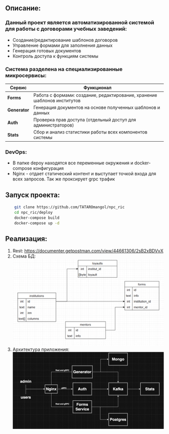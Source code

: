 ## Описание:
### Данный проект является автоматизированной системой для работы с договорами учебных заведений:
- Создание/редактирование шаблонов договоров
- Управление формами для заполнения данных
- Генерация готовых документов
- Контроль доступа к функциям системы

### Система разделена на специализированные микросервисы:

| Сервис       | Функционал                                                                 |
|--------------|----------------------------------------------------------------------------|
| **Forms**    | Работа с формами: создание, редактирование, хранение шаблонов институтов   |
| **Generator**| Генерация документов на основе полученных шаблонов и данных                |
| **Auth**     | Проверка прав доступа (отдельный доступ для администраторов)               |
| **Stats**    | Сбор и анализ статистики работы всех компонентов системы                   |

### DevOps:

- В папке depoy находятся все переменные окружения и docker-compose конфигурация
- Nginx - отдает статический контент и выступает точкой входа для всех запросов. Так же проксирует grpc трафик


## Запуск проекта:

```bash
    git clone https://github.com/TATAROmangol/npc_ric 
    cd npc_ric/deploy
    docker-compose build
    docker-compose up -d
```


## Реализация:
1. Rest: https://documenter.getpostman.com/view/44661306/2sB2xBDVvX
2. Схема БД:
    <div style="text-align: center;">
        <img src="./media_for_readme/схема_бд.png" alt="Схема базы данных" width="800"/>
    </div>
3. Архитектура приложения:
    <div style="text-align: center;">
        <img src="./media_for_readme/архитектура.png" alt="Архитектура приложения" width="800"/>
    </div>

